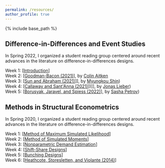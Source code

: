```yaml
---
permalink: /resources/
author_profile: true
---
```


{% include base_path %}



## Difference-in-Differences and Event Studies

In Spring 2022, I organized a student reading group centered around recent advances in the literature on difference-in-differences designs.

Week 1: [[Introduction](/files/DiDES01_Intro.pdf)]<br/>
Week 2: [[Goodman-Bacon (2021)](/files/DiDES02_GoodmanBacon.pdf)], by [Colin Aitken](https://mathematics.uchicago.edu/people/profile/colin-aitken1/)<br/>
Week 3: [[Sun and Abraham (2021)](/files/DiDES03_SunAbraham.pdf)]], by [Myungkou Shin](https://myungkoushin.com/))<br/>
Week 4: [[Callaway and Sant'Anna (2021)](/files/DiDES04_CallawaySantAnna.pdf)])]], by [Jonas Lieber](https://jonaslieber.com/))<br/>
Week 5: [[Borusyak, Jaravel, and Spiess (2022)](/files/DiDES05_BorusyakJaravelSpiess.pdf)], by [Sasha Petrov](https://economics.uchicago.edu/directory/sasha-petrov))<br/>


## Methods in Structural Econometrics

In Spring 2020, I organized a student reading group centered around recent advances in the literature on difference-in-differences designs.

Week 1: [[Method of Maximum Simulated Likelihood](/files/StructuralMetrics01_MaxSimLik.pdf)]<br/>
Week 2: [[Method of Simulated Moments](/files/StructuralMetrics02_MethSimMoms.pdf)]<br/>
Week 3: [[Nonparametric Demand Estimation](/files/StructuralMetrics03_NonParamDem.pdf)]<br/>
Week 4: [[Shift-Share Designs](https://ucfba0ab6b8f8c56d0213b859582.dl.dropboxusercontent.com/cd/0/inline2/B3ZgadoHjiIh2M_rbD9hjEJjQmmRqY3FnHtm5F-Y_IoAe2jDeNZJQkvou2xXhnH-f3uUjsvL-TrFOMvDqImY3cAScrKPQHoVJg34QEgNBsNfoI5xw642H9H7QT-VwmHd2OuJ3rtznSMyr5yQ-3Nhz4rFl_QEy3P8fkjk34q51kDCENm0bIZDg99WfB1ulBcv9TvaGNYbW-EmyfztKV3PwqcPIjeebP96BNEIBPOHTawgCxTeQJiRNIr9Sud26g1iuZnHGRb7AGPmsUPjmbDp3WGI-KY6PTo2j8UvmldDZ4goIVmO8yNYHMU0BCRQdmgqb-Zww-US8mzIC3meFVM7c25MJ2NOOFpYwTT2W3mJpAfmMTRtf779OsgyByw3QfhX83Ho84V_9fIUJCvF4Y8nkR77aNirwTCtLTyt4CbxYJjj0w/file)]<br/>
Week 5: [[Bunching Designs](/files/StructuralMetrics05_Bunching.pdf)]<br/>
Week 6: [[Heathcote, Storesletten, and Violante (2014)](/files/StructuralMetrics06_ConsLabSup.pdf.pdf)]<br/>


